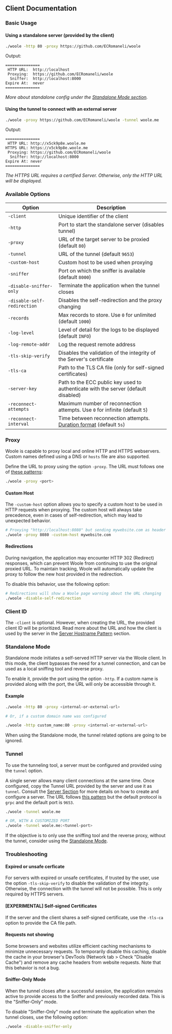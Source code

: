 ## Client Documentation

### Basic Usage

#### Using a standalone server (provided by the client)

```sh
./woole -http 80 -proxy https://github.com/ECRomaneli/woole
```

Output:
```
===============
 HTTP URL:  http://localhost
 Proxying:  https://github.com/ECRomaneli/woole
  Sniffer:  http://localhost:8000
Expire At:  never
===============
```
*More about standalone config under the [Standalone Mode section](#standalone-mode).*

#### Using the tunnel to connect with an external server

```sh
./woole -proxy https://github.com/ECRomaneli/woole -tunnel woole.me
```

Output:
```
===============
 HTTP URL: http://x5ck9p8e.woole.me
HTTPS URL: https://x5ck9p8e.woole.me
 Proxying: https://github.com/ECRomaneli/woole
  Sniffer: http://localhost:8000
Expire At: never
===============
```

*The HTTPS URL requires a certified Server. Otherwise, only the HTTP URL will be displayed.*

### Available Options

| Option                      | Description                                                                |
|-----------------------------|----------------------------------------------------------------------------|
| `-client`                   | Unique identifier of the client                                            |
| `-http`                     | Port to start the standalone server (disables tunnel)                      |
| `-proxy`                    | URL of the target server to be proxied (default `80`)                      |
| `-tunnel`                   | URL of the tunnel (default `9653`)                                         |
| `-custom-host`              | Custom host to be used when proxying                                       |
| `-sniffer`                  | Port on which the sniffer is available (default `8000`)                    |
| `-disable-sniffer-only`     | Terminate the application when the tunnel closes                           |
| `-disable-self-redirection` | Disables the self-redirection and the proxy changing                       |
| `-records`                  | Max records to store. Use `0` for unlimited (default `1000`)               |
| `-log-level`                | Level of detail for the logs to be displayed (default `INFO`)              |
| `-log-remote-addr`          | Log the request remote address                                             |
| `-tls-skip-verify`          | Disables the validation of the integrity of the Server's certificate       |
| `-tls-ca`                   | Path to the TLS CA file (only for self-signed certificates)                |
| `-server-key`               | Path to the ECC public key used to authenticate with the server (default disabled)   |
| `-reconnect-attempts`       | Maximum number of reconnection attempts. Use `0` for infinite (default `5`)|
| `-reconnect-interval`       | Time between reconnection attempts. [Duration format](special-types.md#duration-format) (default `5s`) |

### Proxy

Woole is capable to proxy local and online HTTP and HTTPS webservers. Custom names defined using a DNS or `hosts` file are also supported.

Define the URL to proxy using the option `-proxy`. The URL must follows one of [these patterns](special-types.md#url-patterns):

```sh
./woole -proxy <port>
```

#### Custom Host

The `-custom-host` option allows you to specify a custom host to be used in HTTP requests when proxying. The custom host will always take precedence, even in cases of self-redirection, which may lead to unexpected behavior.

```sh
# Proxying "http://localhost:8080" but sending mywebsite.com as header
./woole -proxy 8080 -custom-host mywebsite.com
```

#### Redirections

During navigation, the application may encounter HTTP 302 (Redirect) responses, which can prevent Woole from continuing to use the original proxied URL. To maintain tracking, Woole will automatically update the proxy to follow the new host provided in the redirection.

To disable this behavior, use the following option:


```sh
# Redirections will show a Woole page warning about the URL changing
./woole -disable-self-redirection
```


### Client ID

The `-client` is optional. However, when creating the URL, the provided client ID will be prioritized.
Read more about the URL and how the client is used by the server in the [Server Hostname Pattern](special-types.md#hostname-pattern) section.

### Standalone Mode

Standalone mode initiates a self-served HTTP server via the Woole client. In this mode, the client bypasses the need for a tunnel connection, and can be used as a local sniffing tool and reverse proxy. 

To enable it, provide the port using the option `-http`. If a custom name is provided along with the port, the URL will only be accessible through it.

#### Example

```sh
./woole -http 80 -proxy <internal-or-external-url>

# Or, if a custom domain name was configured

./woole -http custom_name:80 -proxy <internal-or-external-url>
```

When using the Standalone mode, the tunnel related options are going to be ignored.

### Tunnel

To use the tunneling tool, a server must be configured and provided using the `tunnel` option.

A single server allows many client connections at the same time. Once configured, copy the Tunnel URL provided by the server and use it as `tunnel`. Consult the [Server Section](server.md) for more details on how to create and configure a server. The URL follows [this pattern](special-types.md##url-patterns) but the default protocol is `grpc` and the default port is `9653`.

```sh
./woole -tunnel woole.me

# OR, WITH A CUSTOMIZED PORT
./woole -tunnel woole.me:<tunnel-port>
```

If the objective is to only use the sniffing tool and the reverse proxy, without the tunnel, consider using the [Standalone Mode](#standalone-mode).

### Troubleshooting

#### Expired or unsafe cerficate

For servers with expired or unsafe certificates, if trusted by the user, use the option `-tls-skip-verify` to disable the validation of the integrity. Otherwise, the connection with the tunnel will not be possible. This is only required by HTTPS servers.

#### [EXPERIMENTAL] Self-signed Certificates

If the server and the client shares a self-signed certificate, use the `-tls-ca` option to provide the CA file path.

#### Requests not showing

Some browsers and websites utilize efficient caching mechanisms to minimize unnecessary requests. To temporarily disable this caching, disable the cache in your browser's DevTools (Network tab > Check "Disable Cache") and remove any cache headers from website requests. Note that this behavior is not a bug.

#### Sniffer-Only Mode

When the tunnel closes after a successful session, the application remains active to provide access to the Sniffer and previously recorded data. This is the "Sniffer-Only" mode.

To disable "Sniffer-Only" mode and terminate the application when the tunnel closes, use the following option:

```sh
./woole -disable-sniffer-only
```
